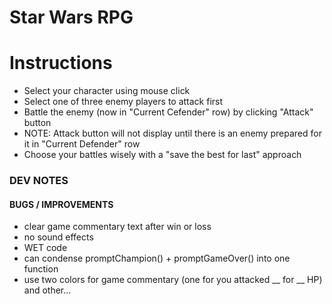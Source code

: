 # Star Wars RPG

# Instructions

* Select your character using mouse click
* Select one of three enemy players to attack first
* Battle the enemy (now in "Current Cefender" row) by clicking "Attack" button
* NOTE: Attack button will not display until there is an enemy prepared for it in "Current Defender" row
* Choose your battles wisely with a "save the best for last" approach


### DEV NOTES

#### BUGS / IMPROVEMENTS
* clear game commentary text after win or loss 
* no sound effects
* WET code
* can condense promptChampion() + promptGameOver() into one function
* use two colors for game commentary (one for you attacked __ for __ HP) and other...
